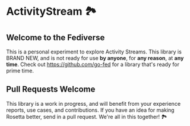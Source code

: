 # ActivityStream 🏞

## Welcome to the Fediverse


This is a personal experiment to explore Activity Streams.  This library is BRAND NEW, and is not ready for use **by anyone**, for **any reason**, at **any time**.  Check out https://github.com/go-fed for a library that's ready for prime time.

## Pull Requests Welcome

This library is a work in progress, and will benefit from your experience reports, use cases, and contributions.  If you have an idea for making Rosetta better, send in a pull request.  We're all in this together! 🏞
